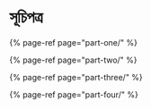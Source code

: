 # সূচিপত্র

{% page-ref page="part-one/" %}

{% page-ref page="part-two/" %}

{% page-ref page="part-three/" %}

{% page-ref page="part-four/" %}

